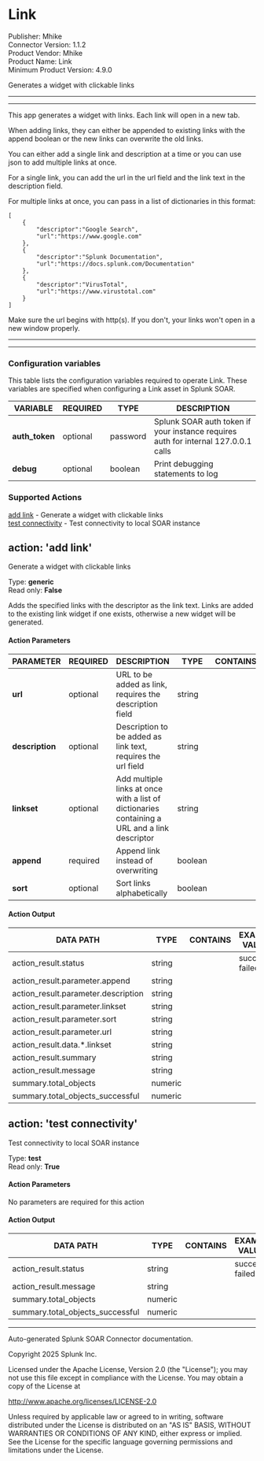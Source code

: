 # Link

Publisher: Mhike \
Connector Version: 1.1.2 \
Product Vendor: Mhike \
Product Name: Link \
Minimum Product Version: 4.9.0

Generates a widget with clickable links

______________________________________________________________________

______________________________________________________________________

This app generates a widget with links. Each link will open in a new tab.

When adding links, they can either be appended to existing links with the append boolean or the new
links can overwrite the old links.

You can either add a single link and description at a time or you can use json to add multiple links
at once.

For a single link, you can add the url in the url field and the link text in the description
field.

For multiple links at once, you can pass in a list of dictionaries in this format:

```
[
    {
        "descriptor":"Google Search",
        "url":"https://www.google.com"
    },
    {
        "descriptor":"Splunk Documentation",
        "url":"https://docs.splunk.com/Documentation"
    },
    {
        "descriptor":"VirusTotal",
        "url":"https://www.virustotal.com"
    }
]
```

Make sure the url begins with http(s). If you don't, your links won't open in a new window properly.

______________________________________________________________________

______________________________________________________________________

### Configuration variables

This table lists the configuration variables required to operate Link. These variables are specified when configuring a Link asset in Splunk SOAR.

VARIABLE | REQUIRED | TYPE | DESCRIPTION
-------- | -------- | ---- | -----------
**auth_token** | optional | password | Splunk SOAR auth token if your instance requires auth for internal 127.0.0.1 calls |
**debug** | optional | boolean | Print debugging statements to log |

### Supported Actions

[add link](#action-add-link) - Generate a widget with clickable links \
[test connectivity](#action-test-connectivity) - Test connectivity to local SOAR instance

## action: 'add link'

Generate a widget with clickable links

Type: **generic** \
Read only: **False**

Adds the specified links with the descriptor as the link text. Links are added to the existing link widget if one exists, otherwise a new widget will be generated.

#### Action Parameters

PARAMETER | REQUIRED | DESCRIPTION | TYPE | CONTAINS
--------- | -------- | ----------- | ---- | --------
**url** | optional | URL to be added as link, requires the description field | string | |
**description** | optional | Description to be added as link text, requires the url field | string | |
**linkset** | optional | Add multiple links at once with a list of dictionaries containing a URL and a link descriptor | string | |
**append** | required | Append link instead of overwriting | boolean | |
**sort** | optional | Sort links alphabetically | boolean | |

#### Action Output

DATA PATH | TYPE | CONTAINS | EXAMPLE VALUES
--------- | ---- | -------- | --------------
action_result.status | string | | success failed |
action_result.parameter.append | string | | |
action_result.parameter.description | string | | |
action_result.parameter.linkset | string | | |
action_result.parameter.sort | string | | |
action_result.parameter.url | string | | |
action_result.data.\*.linkset | string | | |
action_result.summary | string | | |
action_result.message | string | | |
summary.total_objects | numeric | | |
summary.total_objects_successful | numeric | | |

## action: 'test connectivity'

Test connectivity to local SOAR instance

Type: **test** \
Read only: **True**

#### Action Parameters

No parameters are required for this action

#### Action Output

DATA PATH | TYPE | CONTAINS | EXAMPLE VALUES
--------- | ---- | -------- | --------------
action_result.status | string | | success failed |
action_result.message | string | | |
summary.total_objects | numeric | | |
summary.total_objects_successful | numeric | | |

______________________________________________________________________

Auto-generated Splunk SOAR Connector documentation.

Copyright 2025 Splunk Inc.

Licensed under the Apache License, Version 2.0 (the "License");
you may not use this file except in compliance with the License.
You may obtain a copy of the License at

http://www.apache.org/licenses/LICENSE-2.0

Unless required by applicable law or agreed to in writing,
software distributed under the License is distributed on an "AS IS" BASIS,
WITHOUT WARRANTIES OR CONDITIONS OF ANY KIND, either express or implied.
See the License for the specific language governing permissions and limitations under the License.
